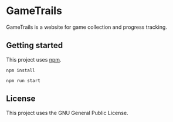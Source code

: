 # GameTrails

GameTrails is a website for game collection and progress tracking.

## Getting started

This project uses [npm](https://www.npmjs.com/).

`npm install`

`npm run start`

## License

This project uses the GNU General Public License.
